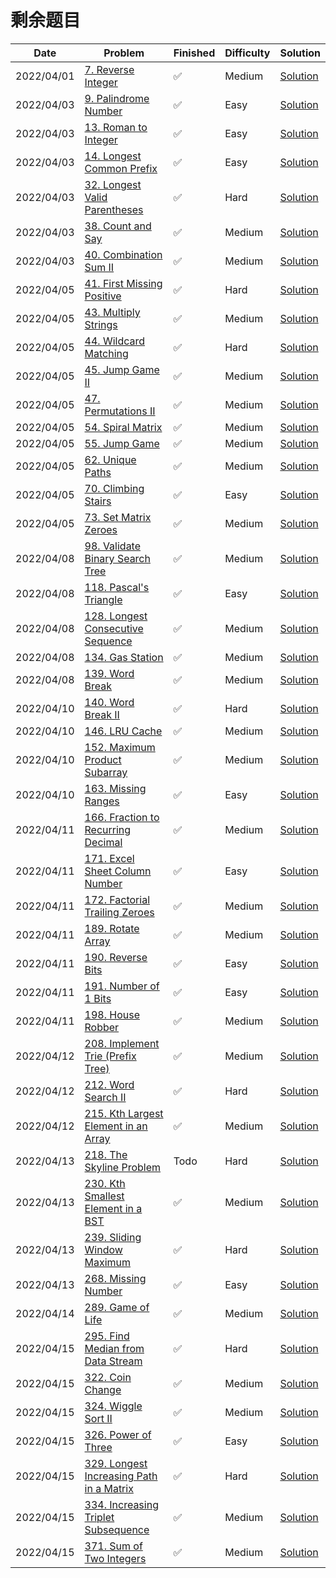 # 剩余题目
| Date       | Problem                                                                                                        | Finished | Difficulty | Solution                                                |
|------------|----------------------------------------------------------------------------------------------------------------|----------|------------|---------------------------------------------------------|
| 2022/04/01 | [7. Reverse Integer](https://leetcode.com/problems/reverse-integer/)                                           | ✅        | Medium     | [Solution](./src/first200/Reverse.java)                 |
| 2022/04/03 | [9. Palindrome Number](https://leetcode.com/problems/palindrome-number/)                                       | ✅        | Easy       | [Solution](./src/first200/IsPalindrome.java)            |
| 2022/04/03 | [13. Roman to Integer](https://leetcode.com/problems/roman-to-integer/)                                        | ✅        | Easy       | [Solution](./src/first200/RomanToInt.java)              |
| 2022/04/03 | [14. Longest Common Prefix](https://leetcode.com/problems/longest-common-prefix/)                              | ✅        | Easy       | [Solution](./src/first200/LongestCommonPrefix.java)     |
| 2022/04/03 | [32. Longest Valid Parentheses](https://leetcode.com/problems/longest-valid-parentheses/)                      | ✅        | Hard       | [Solution](./src/first200/LongestValidParentheses.java) |
| 2022/04/03 | [38. Count and Say](https://leetcode.com/problems/count-and-say/)                                              | ✅        | Medium     | [Solution](./src/first200/CountAndSay.java)             |
| 2022/04/03 | [40. Combination Sum II](https://leetcode.com/problems/combination-sum-ii/)                                    | ✅        | Medium     | [Solution](./src/first200/CombinationSum2.java)         |
| 2022/04/05 | [41. First Missing Positive](https://leetcode.com/problems/first-missing-positive/)                            | ✅        | Hard       | [Solution](./src/first200/FirstMissingPositive.java)    |
| 2022/04/05 | [43. Multiply Strings](https://leetcode.com/problems/multiply-strings/)                                        | ✅        | Medium     | [Solution](./src/first200/Multiply.java)                |
| 2022/04/05 | [44. Wildcard Matching](https://leetcode.com/problems/wildcard-matching/)                                      | ✅        | Hard       | [Solution](./src/first200/IsMatch.java)                 |
| 2022/04/05 | [45. Jump Game II](https://leetcode.com/problems/jump-game-ii/)                                                | ✅        | Medium     | [Solution](./src/first200/Jump.java)                    |
| 2022/04/05 | [47. Permutations II](https://leetcode.com/problems/permutations-ii/)                                          | ✅        | Medium     | [Solution](./src/first200/PermuteUnique.java)           |
| 2022/04/05 | [54. Spiral Matrix](https://leetcode.com/problems/spiral-matrix/)                                              | ✅        | Medium     | [Solution](./src/first200/SpiralOrder.java)             |
| 2022/04/05 | [55. Jump Game](https://leetcode.com/problems/jump-game/)                                                      | ✅        | Medium     | [Solution](./src/first200/CanJump.java)                 |
| 2022/04/05 | [62. Unique Paths](https://leetcode.com/problems/unique-paths/)                                                | ✅        | Medium     | [Solution](./src/first200/UniquePaths.java)             |
| 2022/04/05 | [70. Climbing Stairs](https://leetcode.com/problems/climbing-stairs/)                                          | ✅        | Easy       | [Solution](./src/first200/ClimbStairs.java)             |
| 2022/04/05 | [73. Set Matrix Zeroes](https://leetcode.com/problems/set-matrix-zeroes/)                                      | ✅        | Medium     | [Solution](./src/first200/SetZeroes.java)               |
| 2022/04/08 | [98. Validate Binary Search Tree](https://leetcode.com/problems/validate-binary-search-tree/)                  | ✅        | Medium     | [Solution](./src/first200/IsValidBST.java)              |
| 2022/04/08 | [118. Pascal's Triangle](https://leetcode.com/problems/pascals-triangle/)                                      | ✅        | Easy       | [Solution](./src/first200/Generate.java)                |
| 2022/04/08 | [128. Longest Consecutive Sequence](https://leetcode.com/problems/longest-consecutive-sequence/)               | ✅        | Medium     | [Solution](./src/first200/LongestConsecutive.java)      |
| 2022/04/08 | [134. Gas Station](https://leetcode.com/problems/gas-station/)                                                 | ✅        | Medium     | [Solution](./src/first200/CanCompleteCircuit.java)      |
| 2022/04/08 | [139. Word Break](https://leetcode.com/problems/word-break/)                                                   | ✅        | Medium     | [Solution](./src/first200/WordBreak.java)               |
| 2022/04/10 | [140. Word Break II](https://leetcode.com/problems/word-break-ii/)                                             | ✅        | Hard       | [Solution](./src/first200/wordBreak2.java)              |
| 2022/04/10 | [146. LRU Cache](https://leetcode.com/problems/lru-cache/)                                                     | ✅        | Medium     | [Solution](./src/first200/LRUCache.java)                |
| 2022/04/10 | [152. Maximum Product Subarray](https://leetcode.com/problems/maximum-product-subarray/)                       | ✅        | Medium     | [Solution](./src/first200/MaxProduct.java)              |
| 2022/04/10 | [163. Missing Ranges](./src/first200/FindMissingRanges.java)                                                   | ✅        | Easy       | [Solution](./src/first200/FindMissingRanges.java)       |
| 2022/04/11 | [166. Fraction to Recurring Decimal](https://leetcode.com/problems/fraction-to-recurring-decimal/)             | ✅        | Medium     | [Solution](./src/first200/FractionToDecimal.java)       |
| 2022/04/11 | [171. Excel Sheet Column Number](https://leetcode.com/problems/excel-sheet-column-number/)                     | ✅        | Easy       | [Solution](./src/first200/TitleToNumber.java)           |
| 2022/04/11 | [172. Factorial Trailing Zeroes](https://leetcode.com/problems/factorial-trailing-zeroes/)                     | ✅        | Medium     | [Solution](./src/first200/TrailingZeroes.java)          |
| 2022/04/11 | [189. Rotate Array](https://leetcode.com/problems/rotate-array/)                                               | ✅        | Medium     | [Solution](./src/first200/Rotate.java)                  |
| 2022/04/11 | [190. Reverse Bits](https://leetcode.com/problems/reverse-bits/)                                               | ✅        | Easy       | [Solution](./src/first200/ReverseBits.java)             |
| 2022/04/11 | [191. Number of 1 Bits](https://leetcode.com/problems/number-of-1-bits/)                                       | ✅        | Easy       | [Solution](./src/first200/HammingWeight.java)           |
| 2022/04/11 | [198. House Robber](https://leetcode.com/problems/house-robber/)                                               | ✅        | Medium     | [Solution](./src/first200/Rob.java)                     |
| 2022/04/12 | [208. Implement Trie (Prefix Tree)](https://leetcode.com/problems/implement-trie-prefix-tree/)                 | ✅        | Medium     | [Solution](./src/first200/Trie.java)                    |
| 2022/04/12 | [212. Word Search II](https://leetcode.com/problems/word-search-ii/)                                           | ✅        | Hard       | [Solution](./src/first200/FindWords.java)               |
| 2022/04/12 | [215. Kth Largest Element in an Array](https://leetcode.com/problems/kth-largest-element-in-an-array/)         | ✅        | Medium     | [Solution](./src/first200/FindKthLargest.java)          |
| 2022/04/13 | [218. The Skyline Problem](https://leetcode.com/problems/the-skyline-problem/)                                 | Todo     | Hard       | [Solution](./src/first200/GetSkyline.java)              |
| 2022/04/13 | [230. Kth Smallest Element in a BST](https://leetcode.com/problems/kth-smallest-element-in-a-bst/)             | ✅        | Medium     | [Solution](./src/first200/KthSmallest.java)             |
| 2022/04/13 | [239. Sliding Window Maximum](https://leetcode.com/problems/sliding-window-maximum/)                           | ✅        | Hard       | [Solution](./src/first200/MaxSlidingWindow.java)        |
| 2022/04/13 | [268. Missing Number](https://leetcode.com/problems/missing-number/)                                           | ✅        | Easy       | [Solution](./src/first200/MissingNumber.java)           |
| 2022/04/14 | [289. Game of Life](https://leetcode.com/problems/game-of-life/)                                               | ✅        | Medium     | [Solution](./src/first200/GameOfLife.java)              |
| 2022/04/15 | [295. Find Median from Data Stream](https://leetcode.com/problems/find-median-from-data-stream/)               | ✅        | Hard       | [Solution](./src/first200/MedianFinder.java)            |
| 2022/04/15 | [322. Coin Change](https://leetcode.com/problems/coin-change/)                                                 | ✅        | Medium     | [Solution](./src/first200/CoinChange.java)              |
| 2022/04/15 | [324. Wiggle Sort II](https://leetcode.com/problems/wiggle-sort-ii/)                                           | ✅        | Medium     | [Solution](./src/first200/WiggleSort.java)              |
| 2022/04/15 | [326. Power of Three](https://leetcode.com/problems/power-of-three/)                                           | ✅        | Easy       | [Solution](./src/first200/IsPowerOfThree.java)          |
| 2022/04/15 | [329. Longest Increasing Path in a Matrix](https://leetcode.com/problems/longest-increasing-path-in-a-matrix/) | ✅        | Hard       | [Solution](./src/first200/LongestIncreasingPath.java)   |
| 2022/04/15 | [334. Increasing Triplet Subsequence](https://leetcode.com/problems/increasing-triplet-subsequence/)           | ✅        | Medium     | [Solution](./src/first200/IncreasingTriplet.java)       |
| 2022/04/15 | [371. Sum of Two Integers](https://leetcode.com/problems/sum-of-two-integers/)                                 | ✅        | Medium     | [Solution](./src/first200/GetSum.java)                  |
